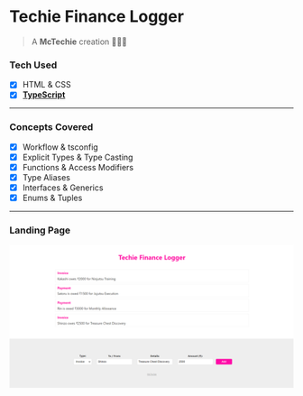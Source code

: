 # Techie Finance Logger

> A **McTechie** creation 👨‍🎨✨

### Tech Used

- [x] HTML & CSS
- [x] **[TypeScript](https://www.typescriptlang.org/)**

---

### Concepts Covered

- [x] Workflow & tsconfig
- [x] Explicit Types & Type Casting
- [x] Functions & Access Modifiers
- [x] Type Aliases
- [x] Interfaces & Generics
- [x] Enums & Tuples

---

### Landing Page

![Main Logger Page](./public/bg.png)